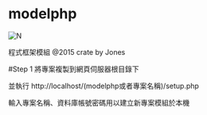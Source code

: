  modelphp
==========
![N](http://www.104portal.com.tw/images/logo.png) 

程式框架模組
@2015 crate by Jones

#Step 1
將專案複製到網頁伺服器根目錄下

並執行 http://localhost/(modelphp或者專案名稱)/setup.php

輸入專案名稱、資料庫帳號密碼用以建立新專案模組於本機

